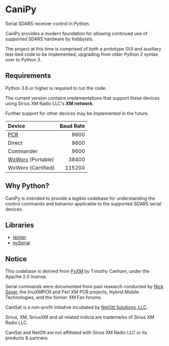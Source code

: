 # CaniPy
Serial SDARS receiver control in Python.

CaniPy provides a modern foundation for allowing continued use of supported SDARS hardware by hobbyists.

The project at this time is comprised of both a prototype GUI and auxiliary test-bed code to be implemented, upgrading from older Python 2 syntax over to Python 3.

## Requirements
Python 3.6 or higher is required to run the code.

The current version contains implementations that support these devices using Sirius XM Radio LLC's **XM network**.

Further support for other devices may be implemented in the future.

| Device | Baud Rate |
| :- | -: |
| [PCR](https://en.wikipedia.org/wiki/XM_PCR) | 9600 |
| Direct | 9600 |
| Commander | 9600 |
| [WxWorx](https://www.wxworx.com/) (Portable) | 38400 |
| WxWorx (Certified) | 115200 |

## Why Python?
CaniPy is intended to provide a legible codebase for understanding the control commands and behavior applicable to the supported SDARS serial devices.

## Libraries
* [tkinter](https://docs.python.org/3/library/tkinter.html)
* [pySerial](https://pypi.org/project/pyserial/)

## Notice
This codebase is derived from [PyXM](https://github.com/timcanham/PyXM) by Timothy Canham, under the Apache 2.0 license.

Serial commands were documented from past research conducted by [Nick Sayer](https://sourceforge.net/u/nsayer/profile/), the linuXMPCR and Perl XM PCR projects, Hybrid Mobile Technologies, and the former XM Fan forums.

CaniSat is a non-profit initiative incubated by [NetOtt Solutions, LLC](https://netott.com/).

Sirius, XM, SiriusXM and all related indicia are trademarks of Sirius XM Radio LLC.

CaniSat and NetOtt are not affiliated with Sirius XM Radio LLC or its products & partners.
